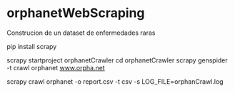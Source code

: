 # orphanetWebScraping
Construcion de un dataset de enfermedades raras


pip install scrapy

scrapy startproject orphanetCrawler
cd orphanetCrawler
scrapy genspider -t crawl orphanet www.orpha.net

scrapy crawl orphanet -o report.csv -t csv -s LOG_FILE=orphanCrawl.log
